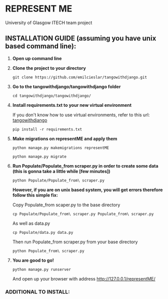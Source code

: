 # REPRESENT ME
University of Glasgow ITECH team project


## INSTALLATION GUIDE (assuming you have unix based command line):

1. **Open up command line**
2. **Clone the project to your directory**

   `git clone https://github.com/emilcieslar/tangowithdjango.git`
   
3. **Go to the tangowithdjango/tangowithdjango folder**

   `cd tangowithdjango/tangowithdjango/`

4. **Install requirements.txt to your new virtual environment** 
   
   If you don't know how to use virtual environments, refer to this url: [tangowithdjango](http://www.tangowithdjango.com/book17/chapters/requirements.html#virtual-environments)

   `pip install -r requirements.txt`
   
5. **Make migrations on representME and apply them** 
   
   `python manage.py makemigrations representME`

   `python manage.py migrate`

6. **Run Populate/Populate_from scraper.py in order to create some data (this is gonna take a little while [few minutes])**

   `python Populate/Populate_from\ scraper.py`
   
   **However, if you are on unix based system, you will get errors therefore follow this simple fix:**
   
   Copy Populate_from scaper.py to the base directory
        
   `cp Populate/Populate_from\ scraper.py Populate_from\ scraper.py`
        
   As well as data.py
        
   `cp Populate/data.py data.py`
        
   Then run Populate_from scraper.py from your base directory
        
   `python Populate_from\ scraper.py`
   
7. **You are good to go!**

   `python manage.py runserver`
   
   And open up your browser with address http://127.0.0.1/representME/
   
### ADDITIONAL TO INSTALL:


